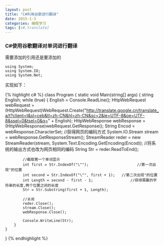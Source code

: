 ```yaml
---
layout: post
title: "C#利用谷歌进行翻译"
date: 2015-1-3
categories: 编程学习
tags: [c#,translate]
---
```


### C#使用谷歌翻译对单词进行翻译

需要添加的引用还是要添加的

	using System;
	using System.IO;
	using System.Net;

<!-- more -->

实现如下：

{% highlight c# %}
class Program
{
    static void Main(string[] args)
    {
        string English;
        while (true)
        {
            English = Console.ReadLine();
            HttpWebRequest webRequest = (HttpWebRequest)WebRequest.Create("http://translate.google.cn/translate_a/t?client=t&sl=ceb&tl=zh-CN&hl=zh-CN&sc=2&ie=UTF-8&oe=UTF-8&ssel=0&tsel=0&q=" + English);
            HttpWebResponse webResponse = (HttpWebResponse)webRequest.GetResponse();
            String Encod = webResponse.CharacterSet;      //获得网页的编码方式
            System.IO.Stream stream = webResponse.GetResponseStream();
            StreamReader reder = new StreamReader(stream, System.Text.Encoding.GetEncoding(Encod));       //将系统的输出方式也改为网页相同的编码
            String Str = reder.ReadToEnd();

            //截取第一个单词显示
            int first = Str.IndexOf("\"");                      //第一次出现"的位置
            int second = Str.IndexOf("\"", first + 1);   //第二次出现"的位置
            int Length = second - first - 1;                 //获得需要的字符串的长度,两个位置之间的长度
            Str = Str.Substring(first + 1, Length);

            //关闭
            reder.Close();
            stream.Close();
            webResponse.Close();

            Console.WriteLine(Str);
        }
    }
}
{% endhighlight %}